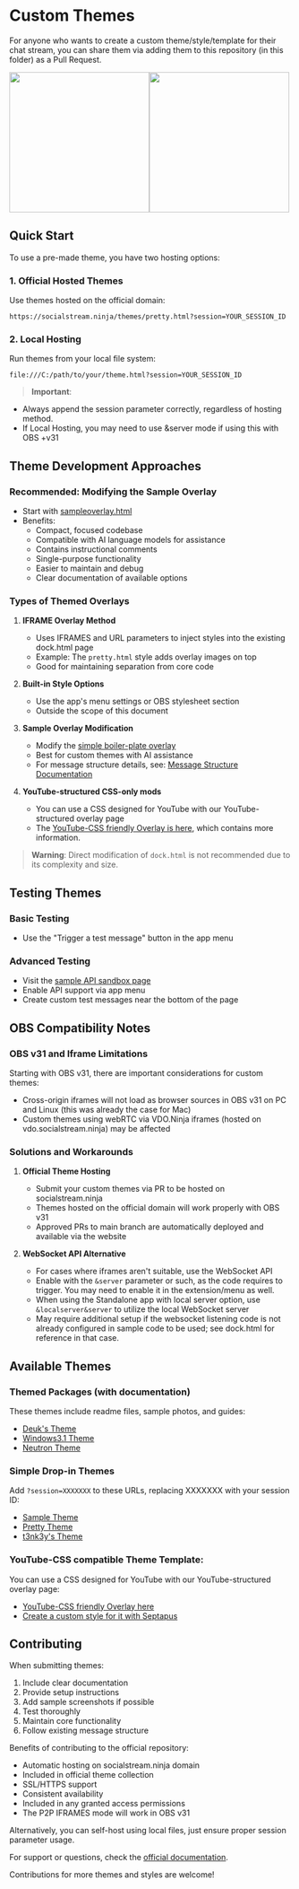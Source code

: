 # Custom Themes

For anyone who wants to create a custom theme/style/template for their chat stream, you can share them via adding them to this repository (in this folder) as a Pull Request.

<img src="https://github.com/user-attachments/assets/68b7075f-8205-41e6-9c2d-34863cd3dffe" style="width:250px;"><img src="https://user-images.githubusercontent.com/2575698/193437666-0f00ef2d-2932-41c4-95b4-9e132f06da83.png" style="width:250px;">

## Quick Start

To use a pre-made theme, you have two hosting options:

### 1. Official Hosted Themes
Use themes hosted on the official domain:
```
https://socialstream.ninja/themes/pretty.html?session=YOUR_SESSION_ID
```

### 2. Local Hosting
Run themes from your local file system:
```
file:///C:/path/to/your/theme.html?session=YOUR_SESSION_ID
```

> **Important**:
 - Always append the session parameter correctly, regardless of hosting method.
 - If Local Hosting, you may need to use &server mode if using this with OBS +v31

## Theme Development Approaches

### Recommended: Modifying the Sample Overlay
- Start with [sampleoverlay.html](https://socialstream.ninja/sampleoverlay.html)
- Benefits:
  - Compact, focused codebase
  - Compatible with AI language models for assistance
  - Contains instructional comments
  - Single-purpose functionality
  - Easier to maintain and debug
  - Clear documentation of available options

### Types of Themed Overlays

1. **IFRAME Overlay Method**
   - Uses IFRAMES and URL parameters to inject styles into the existing dock.html page
   - Example: The `pretty.html` style adds overlay images on top
   - Good for maintaining separation from core code

2. **Built-in Style Options**
   - Use the app's menu settings or OBS stylesheet section
   - Outside the scope of this document

3. **Sample Overlay Modification**
   - Modify the [simple boiler-plate overlay](https://socialstream.ninja/sampleoverlay.html)
   - Best for custom themes with AI assistance
   - For message structure details, see: [Message Structure Documentation](https://socialstream.ninja/landing#message-structure)

4. **YouTube-structured CSS-only mods**
   - You can use a CSS designed for YouTube with our YouTube-structured overlay page
   - The [YouTube-CSS friendly Overlay is here](https://socialstream.ninja/septapus), which contains more information.

> **Warning**: Direct modification of `dock.html` is not recommended due to its complexity and size.

## Testing Themes

### Basic Testing
- Use the "Trigger a test message" button in the app menu

### Advanced Testing
- Visit the [sample API sandbox page](https://socialstream.ninja/sampleapi.html)
- Enable API support via app menu
- Create custom test messages near the bottom of the page

## OBS Compatibility Notes
### OBS v31 and Iframe Limitations
Starting with OBS v31, there are important considerations for custom themes:

- Cross-origin iframes will not load as browser sources in OBS v31 on PC and Linux (this was already the case for Mac)
- Custom themes using webRTC via VDO.Ninja iframes (hosted on vdo.socialstream.ninja) may be affected

### Solutions and Workarounds
1. **Official Theme Hosting**
   - Submit your custom themes via PR to be hosted on socialstream.ninja
   - Themes hosted on the official domain will work properly with OBS v31
   - Approved PRs to main branch are automatically deployed and available via the website

2. **WebSocket API Alternative**
   - For cases where iframes aren't suitable, use the WebSocket API
   - Enable with the `&server` parameter or such, as the code requires to trigger. You may need to enable it in the extension/menu as well.
   - When using the Standalone app with local server option, use `&localserver&server` to utilize the local WebSocket server
   - May require additional setup if the websocket listening code is not already configured in sample code to be used; see dock.html for reference in that case.

## Available Themes

### Themed Packages (with documentation)
These themes include readme files, sample photos, and guides:

- [Deuk's Theme](https://socialstream.ninja/themes/deuks_overlay)
- [Windows3.1 Theme](https://socialstream.ninja/themes/Windows3.1)
- [Neutron Theme](https://socialstream.ninja/themes/Neutron)

### Simple Drop-in Themes
Add `?session=XXXXXXX` to these URLs, replacing XXXXXXX with your session ID:

- [Sample Theme](https://socialstream.ninja/sampleoverlay.html)
- [Pretty Theme](https://socialstream.ninja/themes/pretty.html)
- [t3nk3y's Theme](https://socialstream.ninja/themes/t3nk3y/)

### YouTube-CSS compatible Theme Template:
You can use a CSS designed for YouTube with our YouTube-structured overlay page:

- [YouTube-CSS friendly Overlay here](https://socialstream.ninja/septapus)
- [Create a custom style for it with Septapus](https://chatv2.septapus.com/)

## Contributing

When submitting themes:
1. Include clear documentation
2. Provide setup instructions
3. Add sample screenshots if possible
4. Test thoroughly
5. Maintain core functionality
6. Follow existing message structure

Benefits of contributing to the official repository:
- Automatic hosting on socialstream.ninja domain
- Included in official theme collection
- SSL/HTTPS support
- Consistent availability
- Included in any granted access permissions
- The P2P IFRAMES mode will work in OBS v31

Alternatively, you can self-host using local files, just ensure proper session parameter usage.

For support or questions, check the [official documentation](https://socialstream.ninja/landing).

Contributions for more themes and styles are welcome!

